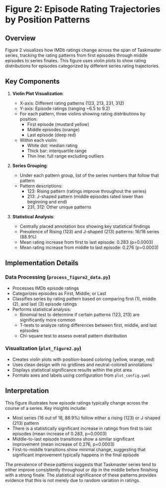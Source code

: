 # Figure 2: Episode Rating Trajectories by Position Patterns

## Overview

Figure 2 visualizes how IMDb ratings change across the span of Taskmaster series, tracking the rating patterns from first episodes through middle episodes to series finales. This figure uses violin plots to show rating distributions for episodes categorized by different series rating trajectories.

## Key Components

1. **Violin Plot Visualization**:
   - X-axis: Different rating patterns (123, 213, 231, 312)
   - Y-axis: Episode ratings (ranging ~6.5 to 9.2)
   - For each pattern, three violins showing rating distributions by position:
     - First episode (mustard yellow)
     - Middle episodes (orange)
     - Last episode (deep red)
   - Within each violin:
     - White dot: median rating
     - Thick bar: interquartile range
     - Thin line: full range excluding outliers

2. **Series Grouping**:
   - Under each pattern group, list of the series numbers that follow that pattern
   - Pattern descriptions:
     - 123: Rising pattern (ratings improve throughout the series)
     - 213: J-shaped pattern (middle episodes rated lower than beginning and end)
     - 231, 312: Other unique patterns

3. **Statistical Analysis**:
   - Centrally placed annotation box showing key statistical findings
   - Prevalence of Rising (123) and J-shaped (213) patterns: 16/18 series (88.9%)
   - Mean rating increase from first to last episode: 0.283 (p=0.0003)
   - Mean rating increase from middle to last episode: 0.276 (p=0.0003)

## Implementation Details

### Data Processing (`process_figure2_data.py`)
- Processes IMDb episode ratings
- Categorizes episodes as First, Middle, or Last
- Classifies series by rating pattern based on comparing first (1), middle (2), and last (3) episode ratings
- Performs statistical analysis:
  - Binomial test to determine if certain patterns (123, 213) are significantly more common
  - T-tests to analyze rating differences between first, middle, and last episodes
  - Chi-square test to assess overall pattern distribution

### Visualization (`plot_figure2.py`)
- Creates violin plots with position-based coloring (yellow, orange, red)
- Uses clean design with no gridlines and neutral-colored annotations
- Displays statistical significance results within the plot area
- Formats axes and labels using configuration from `plot_config.yaml`

## Interpretation

This figure illustrates how episode ratings typically change across the course of a series. Key insights include:

- Most series (16 out of 18, 88.9%) follow either a rising (123) or J-shaped (213) pattern
- There is a statistically significant increase in ratings from first to last episodes (mean increase of 0.283, p=0.0003)
- Middle-to-last episode transitions show a similar significant improvement (mean increase of 0.276, p=0.0003)
- First-to-middle transitions show minimal change, suggesting that significant improvement typically happens in the final episode

The prevalence of these patterns suggests that Taskmaster series tend to either improve consistently throughout or dip in the middle before finishing with a strong finale. The statistical significance of these patterns provides evidence that this is not merely due to random variation in ratings. 